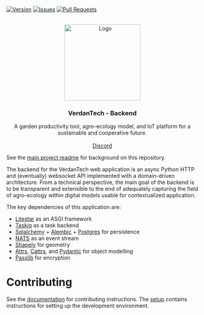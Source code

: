 <!-- PROJECT SHIELDS -->
<!--
*** I'm using markdown "reference style" links for readability.
*** Reference links are enclosed in brackets [ ] instead of parentheses ( ).
*** See the bottom of this document for the declaration of the reference variables  
*** https://www.markdownguide.org/basic-syntax/#reference-style-links
-->
[![Version][version-shield]][version-url]
[![Issues][issues-shield]][issues-url]
[![Pull Requests][prs-shield]][prs-url]

<!-- PROJECT LOGO -->
<br />
<div align="center">
  <a href="https://github.com/VerdanTech">
    <img src="https://github.com/VerdanTech/.github/blob/main/profile/graphics/logo.png" alt="Logo" width="200" height="200">
  </a>

<h3 align="center">VerdanTech - Backend</h3>

  <p align="center">
    A garden productivity tool, agro-ecology model, and IoT platform
    for a sustainable and cooperative future.
    <br />
    <!-- 
    <a href=""><strong>Try it yourself »</strong></a>
    <br />
    -->
    <br />
    <a href="https://discord.gg/U8ps6YCc">Discord</a>
    <!-- 
    ·
    <a href="https://youtu.be/jGFHhRVdxRM">YouTube</a>
    ·
    <a href="">Donate</a>
    --> 
    <br />
  </p>
</div>

See the [main project readme](https://github.com/VerdanTech) for background on this repository.

The backend for the VerdanTech web application is an async Python HTTP and (eventually) websocket API implemented with a domain-driven architecture. From a technical perspective, the main goal of the backend is to be transparent and extensible to the end of adequately capturing the field of agro-ecology within digital models usable for contextualized application.

The key dependencies of this application are:
- [Litestar](https://litestar.dev/) as an ASGI framework
- [Taskiq](https://taskiq-python.github.io/) as a task backend
- [Sqlalchemy](https://www.sqlalchemy.org/) + [Alembic](https://alembic.sqlalchemy.org/en/latest/) + [Postgres](https://www.postgresql.org/) for persistence
- [NATS](https://nats.io/) as an event stream
- [Shapely](https://shapely.readthedocs.io/en/stable/) for geometry
- [Attrs](https://www.attrs.org/en/stable/), [Cattrs](https://catt.rs/en/stable/), and [Pydantic](https://docs.pydantic.dev/latest/) for object modelling
- [Passlib](https://pypi.org/project/passlib/) for encryption

# Contributing

See the [documentation](./docs/index.md) for contributing instructions. The [setup](./docs/setup.md) contains instructions for setting up the development environment.

<!-- MARKDOWN LINKS & IMAGES -->
<!-- https://www.markdownguide.org/basic-syntax/#reference-style-links -->

<!-- IN-REPO -->
[version-shield]: https://img.shields.io/badge/version-0.0.1-blue?style=for-the-badge
[version-url]: https://github.com/nathanielarking/Autonomous-Agriculture/releases
[issues-shield]: https://img.shields.io/github/issues/nathanielarking/VerdanTech.svg?style=for-the-badge
[issues-url]: https://github.com/nathanielarking/VerdanTech/issues
[prs-shield]: https://img.shields.io/github/issues-pr/nathanielarking/VerdanTech.svg?style=for-the-badge
[prs-url]: https://github.com/nathanielarking/VerdanTech/pulls
[license-shield]: https://img.shields.io/github/license/nathanielarking/VerdanTech.svg?style=for-the-badge
[license-url]: https://github.com/nathanielarking/VerdanTech/LICENSE.txt
